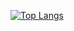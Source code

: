 [![Top Langs](https://github-readme-stats.vercel.app/api/top-langs/?username=alexxnder1&layout=donut-vertical&theme=dark&cache_seconds=21600)](https://github.com/alexxnder1/github-readme-stats)

<!--
**alexxnder1/alexxnder1** is a ✨ _special_ ✨ repository because its `README.md` (this file) appears on your GitHub profile.

Here are some ideas to get you started:

- 🔭 I’m currently working on ...
- 🌱 I’m currently learning ...
- 👯 I’m looking to collaborate on ...
- 🤔 I’m looking for help with ...
- 💬 Ask me about ...
- 📫 How to reach me: ...
- 😄 Pronouns: ...
- ⚡ Fun fact: ...
-->
